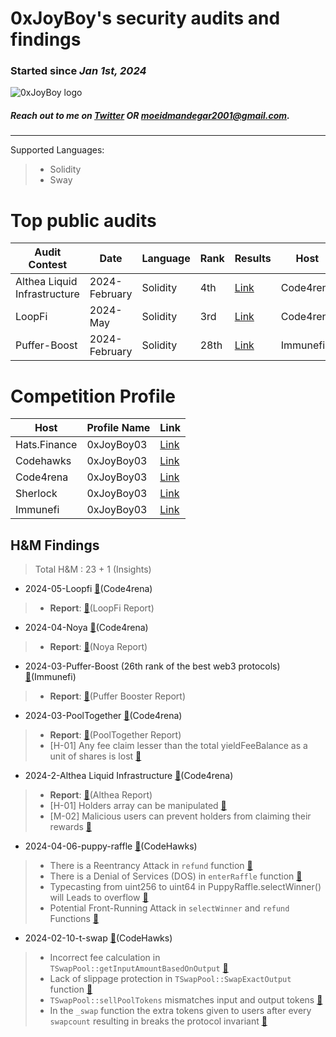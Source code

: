 # 0xJoyBoy's security audits and findings
### Started since *Jan 1st, 2024*

![0xJoyBoy logo](https://s30.picofile.com/file/8474889318/0xJoyBoy03_LE_auto_x2.jpg)

##### Reach out to me on [Twitter](https://twitter.com/MudaMuda03) OR moeidmandegar2001@gmail.com.

***
Supported Languages: 
> - Solidity
> - Sway


# <a name="Top"></a>Top public audits

| Audit Contest                | Date          | Language | Rank | Results                                                                       | Host      |
| ---------------------------- | ------------- | -------- | ---- | ----------------------------------------------------------------------------- | --------- |
| Althea Liquid Infrastructure | 2024-February | Solidity | 4th  | [Link](https://code4rena.com/audits/2024-02-althea-liquid-infrastructure#top) | Code4rena |
| LoopFi | 2024-May | Solidity | 3rd  | [Link](https://code4rena.com/audits/2024-02-althea-liquid-infrastructure#top) | Code4rena |
| Puffer-Boost | 2024-February | Solidity | 28th  | [Link](https://immunefi.com/bounty/pufferfinance-boost/) | Immunefi |


# <a name="Competition"></a>Competition Profile

| Host         | Profile Name | Link                                                                |
| ------------ | ------------ | ------------------------------------------------------------------- |
| Hats.Finance | 0xJoyBoy03   | [Link](https://app.hats.finance/profile/0xJoyBoy03)                 |
| Codehawks    | 0xJoyBoy03   | [Link](https://www.codehawks.com/profile/cls0sr25x0003gpko8v1wmk5r) |
| Code4rena    | 0xJoyBoy03   | [Link](https://code4rena.com/@0xJoyBoy03)                           |
| Sherlock     | 0xJoyBoy03   | [Link](https://audits.sherlock.xyz/watson/0xJoyBoy03)               |
| Immunefi     | 0xJoyBoy03   | [Link](about::blank)               |

## H&M Findings

> Total H&M : 23 + 1 (Insights)

- 2024-05-Loopfi [:link:](https://code4rena.com/audits/2024-05-loopfi#top)(Code4rena)
> - **Report**: [:link:](https://code4rena.com/reports/2024-05-loop)(LoopFi Report)



- 2024-04-Noya [:link:](https://code4rena.com/audits/2024-04-noya#top)(Code4rena)
> - **Report**: [:link:](blank::about)(Noya Report)



- 2024-03-Puffer-Boost (26th rank of the best web3 protocols) [:link:](https://immunefi.com/bounty/pufferfinance-boost/)(Immunefi)
> - **Report**: [:link:](https://drive.google.com/file/d/1HawWp2fFWAO6a2brQObDago45AOBCLkm/view?usp=sharing&utm_source=immunefi)(Puffer Booster Report)


- 2024-03-PoolTogether [:link:](https://code4rena.com/audits/2024-03-pooltogether#top)(Code4rena)
> - **Report**: [:link:](https://code4rena.com/reports/2024-03-pooltogether)(PoolTogether Report)
> - [H-01] Any fee claim lesser than the total yieldFeeBalance as a unit of shares is lost [:link:](https://code4rena.com/reports/2024-03-pooltogether#h-01-any-fee-claim-lesser-than-the-total-yieldfeebalance-as-unit-of-shares-is-lost-and-locked-in-the-prizevault-contract)

- 2024-2-Althea Liquid Infrastructure [:link:](https://code4rena.com/audits/2024-02-althea-liquid-infrastructure#top)(Code4rena)
> - **Report**: [:link:](https://code4rena.com/reports/2024-02-althea-liquid-infrastructure)(Althea Report)
> - [H-01] Holders array can be manipulated [:link:](https://code4rena.com/reports/2024-02-althea-liquid-infrastructure#h-01-holders-array-can-be-manipulated-by-transferring-or-burning-with-amount-0-stealing-rewards-or-bricking-certain-functions)
> - [M-02] Malicious users can prevent holders from claiming their rewards [:link:](https://code4rena.com/reports/2024-02-althea-liquid-infrastructure#m-02-malicious-users-can-prevent-holders-from-claiming-their-rewards-during-a-reward-cycle-by-skipping-it)
  

- 2024-04-06-puppy-raffle [:link:](https://www.codehawks.com/contests/clo383y5c000jjx087qrkbrj8)(CodeHawks)
> - There is a Reentrancy Attack in `refund` function [:link:]([Report](https://github.com/moeid3/Audits/blob/main/reports/2024-04-06-puppy-raffle.pdf))
> - There is a Denial of Services (DOS) in `enterRaffle` function [:link:]([Report](https://github.com/moeid3/Audits/blob/main/reports/2024-04-06-puppy-raffle.pdf))
> - Typecasting from uint256 to uint64 in PuppyRaffle.selectWinner() will Leads to overflow [:link:]([Report](https://github.com/moeid3/Audits/blob/main/reports/2024-04-06-puppy-raffle.pdf))
> - Potential Front-Running Attack in `selectWinner` and `refund` Functions [:link:]([Report](https://github.com/moeid3/Audits/blob/main/reports/2024-04-06-puppy-raffle.pdf))

- 2024-02-10-t-swap [:link:](about::blank)(CodeHawks)
> - Incorrect fee calculation in `TSwapPool::getInputAmountBasedOnOutput` [:link:]([Report](https://github.com/moeid3/Audits/blob/main/reports/2024-02-10-t-swap.pdf))
> - Lack of slippage protection in `TSwapPool::SwapExactOutput` function [:link:]([Report](https://github.com/moeid3/Audits/blob/main/reports/2024-02-10-t-swap.pdf))
> - `TSwapPool::sellPoolTokens` mismatches input and output tokens [:link:]([Report](https://github.com/moeid3/Audits/blob/main/reports/2024-02-10-t-swap.pdf))
> - In the `_swap` function the extra tokens given to users after every `swapcount` resulting in breaks the protocol invariant [:link:]([Report](https://github.com/moeid3/Audits/blob/main/reports/2024-02-10-t-swap.pdf))
